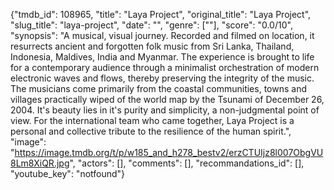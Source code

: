 {"tmdb_id": 108965, "title": "Laya Project", "original_title": "Laya Project", "slug_title": "laya-project", "date": "", "genre": [""], "score": "0.0/10", "synopsis": "A musical, visual journey. Recorded and filmed on location, it resurrects ancient and forgotten folk music from Sri Lanka, Thailand, Indonesia, Maldives, India and Myanmar. The experience is brought to life for a contemporary audience through a minimalist orchestration of modern electronic waves and flows, thereby preserving the integrity of the music. The musicians come primarily from the coastal communities, towns and villages practically wiped of the world map by the Tsunami of December 26, 2004. It's beauty lies in it's purity and simplicity, a non-judgmental point of view. For the international team who came together, Laya Project is a personal and collective tribute to the resilience of the human spirit.", "image": "https://image.tmdb.org/t/p/w185_and_h278_bestv2/erzCTUIjz8l007ObgVU8Lm8XiQR.jpg", "actors": [], "comments": [], "recommandations_id": [], "youtube_key": "notfound"}